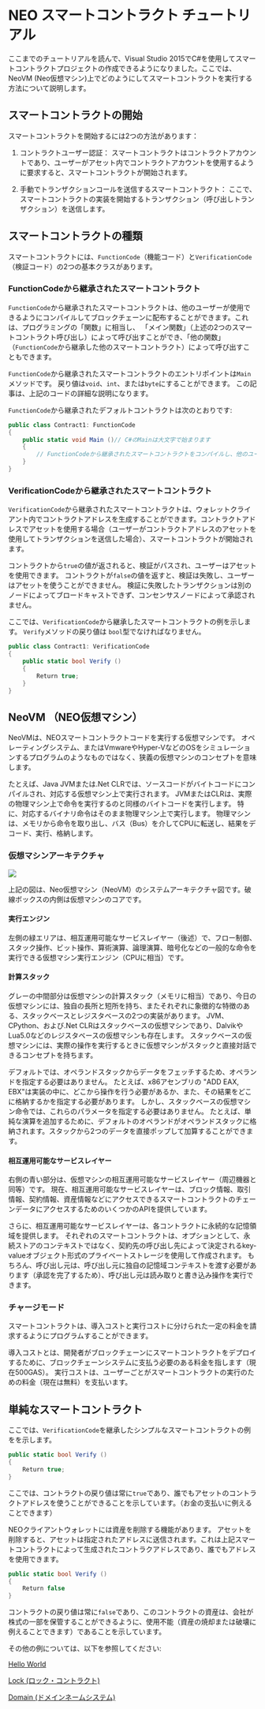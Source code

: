 # NEO スマートコントラクト チュートリアル

ここまでのチュートリアルを読んで、Visual Studio 2015でC#を使用してスマートコントラクトプロジェクトの作成できるようになりました。ここでは、NeoVM (Neo仮想マシン)上でどのようにしてスマートコントラクトを実行する方法について説明します。

## スマートコントラクトの開始

スマートコントラクトを開始するには2つの方法があります：

1. コントラクトユーザー認証： スマートコントラクトはコントラクトアカウントであり、ユーザーがアセット内でコントラクトアカウントを使用するように要求すると、スマートコントラクトが開始されます。

2. 手動でトランザクションコールを送信するスマートコントラクト： ここで、スマートコントラクトの実装を開始するトランザクション（呼び出しトランザクション）を送信します。

## スマートコントラクトの種類

スマートコントラクトには、`FunctionCode`（機能コード）と`VerificationCode`（検証コード）の2つの基本クラスがあります。

### FunctionCodeから継承されたスマートコントラクト

`FunctionCode`から継承されたスマートコントラクトは、他のユーザーが使用できるようにコンパイルしてブロックチェーンに配布することができます。これは、プログラミングの「関数」に相当し、 「メイン関数」（上述の2つのスマートコントラクト呼び出し）によって呼び出すことができ、「他の関数」（`FunctionCode`から継承した他のスマートコントラクト）によって呼び出すこともできます。

`FunctionCode`から継承されたスマートコントラクトのエントリポイントは`Main`メソッドです。 戻り値は`void`、`int`、または`byte`にすることができます。 この記事は、上記のコードの詳細な説明になります。

`FunctionCode`から継承されたデフォルトコントラクトは次のとおりです:

```c#
public class Contract1: FunctionCode
{
    public static void Main ()// C#のMainは大文字で始まります
    {
        // FunctionCodeから継承されたスマートコントラクトをコンパイルし、他のユーザーが使用できるようにブロックチェーンに公開することができます
    }
}
```

### VerificationCodeから継承されたスマートコントラクト

`VerificationCode`から継承されたスマートコントラクトは、ウォレットクライアント内でコントラクトアドレスを生成することができます。コントラクトアドレスでアセットを使用する場合（ユーザーがコントラクトアドレスのアセットを使用してトランザクションを送信した場合）、スマートコントラクトが開始されます。

コントラクトから`true`の値が返されると、検証がパスされ、ユーザーはアセットを使用できます。 コントラクトが`false`の値を返すと、検証は失敗し、ユーザーはアセットを使うことができません。 検証に失敗したトランザクションは別のノードによってブロードキャストできず、コンセンサスノードによって承認されません。

ここでは、`VerificationCode`から継承したスマートコントラクトの例を示します。 `Verify`メソッドの戻り値は `bool`型でなければなりません。

```c#
public class Contract1: VerificationCode
{
    public static bool Verify ()
    {
        Return true;
    }
}
```

## NeoVM （NEO仮想マシン）

NeoVMは、NEOスマートコントラクトコードを実行する仮想マシンです。 オペレーティングシステム、またはVmwareやHyper-VなどのOSをシミュレーションするプログラムのようなものではなく、狭義の仮想マシンのコンセプトを意味します。

たとえば、Java JVMまたは.Net CLRでは、ソースコードがバイトコードにコンパイルされ、対応する仮想マシン上で実行されます。 JVMまたはCLRは、実際の物理マシン上で命令を実行するのと同様のバイトコードを実行します。 特に、対応するバイナリ命令はそのまま物理マシン上で実行します。 物理マシンは、メモリから命令を取り出し、バス（Bus）を介してCPUに転送し、結果をデコード、実行、格納します。

### 仮想マシンアーキテクチャ

   ![](/assets/neo-vm.jpg)

上記の図は、Neo仮想マシン（NeoVM）のシステムアーキテクチャ図です。破線ボックスの内側は仮想マシンのコアです。

#### 実行エンジン

左側の緑エリアは、相互運用可能なサービスレイヤー（後述）で、フロー制御、スタック操作、ビット操作、算術演算、論理演算、暗号化などの一般的な命令を実行できる仮想マシン実行エンジン（CPUに相当）です。

#### 計算スタック

グレーの中間部分は仮想マシンの計算スタック（メモリに相当）であり、今日の仮想マシンには、独自の長所と短所を持ち、またそれぞれに象徴的な特徴のある、スタックベースとレジスタベースの2つの実装があります。 JVM、CPython、および.Net CLRはスタックベースの仮想マシンであり、DalvikやLua5.0などのレジスタベースの仮想マシンも存在します。 スタックベースの仮想マシンには、実際の操作を実行するときに仮想マシンがスタックと直接対話できるコンセプトを持ちます。

デフォルトでは、オペランドスタックからデータをフェッチするため、オペランドを指定する必要はありません。 たとえば、x86アセンブリの "ADD EAX, EBX"は実装の中に、どこから操作を行う必要があるか、また、その結果をどこに格納するかを指定する必要があります。 しかし、スタックベースの仮想マシン命令では、これらのパラメータを指定する必要はありません。 たとえば、単純な演算を追加するために、デフォルトのオペランドがオペランドスタックに格納されます。スタックから2つのデータを直接ポップして加算することができます。

#### 相互運用可能なサービスレイヤー

右側の青い部分は、仮想マシンの相互運用可能なサービスレイヤー（周辺機器と同等）です。 現在、相互運用可能なサービスレイヤーは、ブロック情報、取引情報、契約情報、資産情報などにアクセスできるスマートコントラクトのチェーンデータにアクセスするためのいくつかのAPIを提供しています。

さらに、相互運用可能なサービスレイヤーは、各コントラクトに永続的な記憶領域を提供します。 それぞれのスマートコントラクトは、オプションとして、永続ストアのコンテキストではなく、契約先の呼び出し先によって決定されるkey-valueオブジェクト形式のプライベートストレージを使用して作成されます。 もちろん、呼び出し元は、呼び出し元に独自の記憶域コンテキストを渡す必要があります（承認を完了するため）、呼び出し元は読み取りと書き込み操作を実行できます。

### チャージモード

スマートコントラクトは、導入コストと実行コストに分けられた一定の料金を請求するようにプログラムすることができます。

導入コストとは、開発者がブロックチェーンにスマートコントラクトをデプロイするために、ブロックチェーンシステムに支払う必要のある料金を指します（現在500GAS）。 実行コストは、ユーザーごとがスマートコントラクトの実行のための料金（現在は無料）を支払います。

## 単純なスマートコントラクト

ここでは、`VerificationCode`を継承したシンプルなスマートコントラクトの例をを示します。

```c#
public static bool Verify ()
{
    Return true;
}
```

ここでは、コントラクトの戻り値は常に`true`であり、誰でもアセットのコントラクトアドレスを使うことができることを示しています。（お金の支払いに例えることできます）

NEOクライアントウォレットには資産を削除する機能があります。 アセットを削除すると、アセットは指定されたアドレスに送信されます。これは上記スマートコントラクトによって生成されたコントラクアドレスであり、誰でもアドレスを使用できます。

```c#
public static bool Verify ()
{
    Return false
}
```

コントラクトの戻り値は常に`false`であり、このコントラクトの資産は、会社が株式の一部を保管することができるように、使用不能（資産の焼却または破壊に例えることできます）であることを示しています。

その他の例については、以下を参照してください:

[Hello World](tutorial/HelloWorld.md)

[Lock (ロック・コントラクト)](tutorial/lock.md)

[Domain (ドメインネームシステム)](tutorial/Domain.md)
